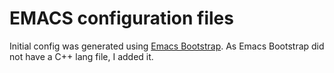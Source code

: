 # EMACS configuration files

Initial config was generated using [Emacs Bootstrap](http://emacs-bootstrap.com/). 
As Emacs Bootstrap did not have a C++ lang file, I added it. 
